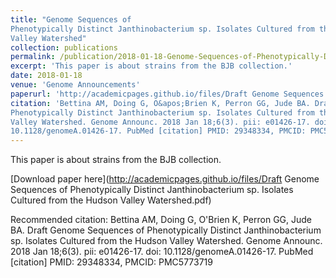 ```yaml
---
title: "Genome Sequences of
Phenotypically Distinct Janthinobacterium sp. Isolates Cultured from the Hudson
Valley Watershed"
collection: publications
permalink: /publication/2018-01-18-Genome-Sequences-of-Phenotypically-Distinct-Janthinobacterium-sp.-Isolates-Cultured-from-the-Hudson-Valley-Watershed
excerpt: 'This paper is about strains from the BJB collection.'
date: 2018-01-18
venue: 'Genome Announcements'
paperurl: 'http://academicpages.github.io/files/Draft Genome Sequences of Phenotypically Distinct Janthinobacterium sp. Isolates Cultured from the Hudson Valley Watershed.pdf'
citation: 'Bettina AM, Doing G, O&apos;Brien K, Perron GG, Jude BA. Draft Genome Sequences of
Phenotypically Distinct Janthinobacterium sp. Isolates Cultured from the Hudson
Valley Watershed. Genome Announc. 2018 Jan 18;6(3). pii: e01426-17. doi:
10.1128/genomeA.01426-17. PubMed [citation] PMID: 29348334, PMCID: PMC5773719'
---
```

This paper is about strains from the BJB collection.

[Download paper here](http://academicpages.github.io/files/Draft Genome Sequences of Phenotypically Distinct Janthinobacterium sp. Isolates Cultured from the Hudson Valley Watershed.pdf)

Recommended citation: Bettina AM, Doing G, O'Brien K, Perron GG, Jude BA. Draft Genome Sequences of
Phenotypically Distinct Janthinobacterium sp. Isolates Cultured from the Hudson
Valley Watershed. Genome Announc. 2018 Jan 18;6(3). pii: e01426-17. doi:
10.1128/genomeA.01426-17. PubMed [citation] PMID: 29348334, PMCID: PMC5773719